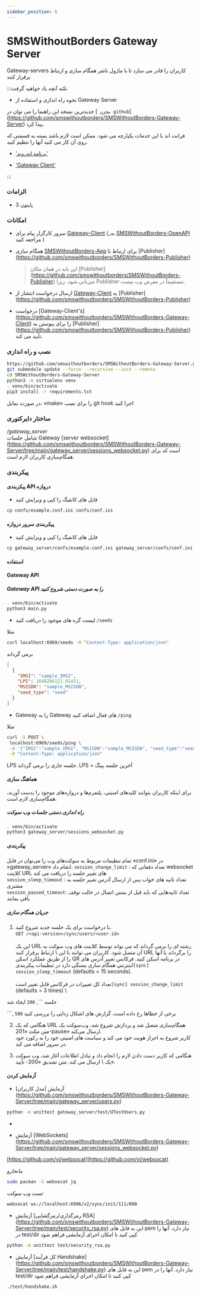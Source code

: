 ```yaml
---
sidebar_position: 6
---
```


# SMSWithoutBorders Gateway Server

Gateway-servers کاربران را قادر می سازد تا با ماژول ناشر همگام سازی و ارتباط برقرار کنند

:::نکته آنچه یاد خواهید گرفت

- نحوه راه اندازی و استفاده از Gateway Server

جدیدترین نسخه این راهنما را می توان در [` مخزن github`] (https://github.com/smswithoutborders/SMSWithoutBorders-Gateway-Server) پیدا کرد.

فرانت اند با این خدمات یکپارچه می شود. ممکن است لازم باشد بسته به قسمتی که روی آن کار می کنید آنها را تنظیم کنید.

- ['برنامه اندروید'](https://github.com/smswithoutborders/SMSWithoutBorders-App-Android)

- ['Gateway Client'](https://github.com/smswithoutborders/SMSWithoutBorders-Gateway-Client)

:::

### الزامات

- پایتون 3

### امکانات

- سرور کارگزار پیام برای [Gateway-Client](https://github.com/smswithoutborders/SMSWithoutBorders-Gateway-Client) (\_به [SMSWithoutBorders-OpenAPI](https://github.com/smswithoutborders/SMSWith-Open) مراجعه کنید )

- همگام سازی [SMSWithoutBorders-App](https://github.com/smswithoutborders/SMSWithoutBorders-App-Android) برای ارتباط با [Publisher] (https://github.com/smswithoutborders/SMSWithoutBorders-Publisher)

  > این باید در همان مکان [Publisher] (https://github.com/smswithoutborders/SMSWithoutBorders-Publisher) میزبانی شود، زیرا Publisher مستقیماً در معرض وب نیست.

- ارسال درخواست انتشار از [Gateway-Client](https://github.com/smswithoutborders/SMSWithoutBorders-Gateway-Client) به [Publisher] (https://github.com/smswithoutborders/SMSWithoutBorders-Publisher)
- درخواست [Gateway-Client's] (https://github.com/smswithoutborders/SMSWithoutBorders-Gateway-Client) را برای پیوستن به [Publisher] (https://github.com/smswithoutborders/SMSWithoutBorders-Publisher) تأیید می کند.

### نصب و راه اندازی

```bash
https://github.com/smswithoutborders/SMSWithoutBorders-Gateway-Server.git
git submodule update --force --recursive --init --remote
cd SMSWithoutBorders-Gateway-Server
python3 -m virtualenv venv
. venv/bin/activate
pip3 install -r requirements.txt
```

در صورت تمایل، «make» را برای نصب git hook اجرا کنید

### ساختار دایرکتوری

_/gateway_server_ \
شامل جلسات Gateway [server websocket] (https://github.com/smswithoutborders/SMSWithoutBorders-Gateway-Server/tree/main/gateway_server/sessions_websocket.py) است که برای همگام‌سازی کاربران لازم است.

### پیکربندی

#### پیکربندی API دروازه

- فایل های کانفیگ را کپی و ویرایش کنید

```bash
cp confs/example.conf.ini confs/conf.ini
```

#### پیکربندی سرور دروازه

- فایل های کانفیگ را کپی و ویرایش کنید

```bash
cp gateway_server/confs/example.conf.ini gateway_server/confs/conf.ini
```

#### استفاده

<a name="synchronization" ></a>

#### Gateway API

##### Gateway API را به صورت دستی شروع کنید

```bash
. venv/bin/activate
python3 main.py
```

- لیست گره های موجود را دریافت کنید
  `/seeds
`

مثلا

```bash
curl localhost:6969/seeds -H "Content-Type: application/json"
```

برمی گرداند

```json
[
  {
    "IMSI": "sample_IMSI",
    "LPS": 1648206122.81431,
    "MSISDN": "sample_MSISDN",
    "seed_type": "seed"
  }
]
```

- Gateway را به Gateway های فعال اضافه کنید
  `/ping
`

مثلا

```bash
curl -X POST \
 localhost:6969/seeds/ping \
 -d '{"IMSI":"sample_IMSI", "MSISDN":"sample_MSISDN", "seed_type":"seed"}' \
 -H "Content-Type: application/json"
```

LPS جلسه جاری را برمی گرداند. LPS = آخرین جلسه پینگ

#### هماهنگ سازی

برای اینکه کاربران بتوانند کلیدهای امنیتی، پلتفرم‌ها و دروازه‌های موجود را بدست آورند، همگام‌سازی لازم است.

##### راه اندازی دستی جلسات وب سوکت

```bash
. venv/bin/activate
python3 gateway_server/sessions_websocket.py
```

##### پیکربندی

تمام تنظیمات مربوط به سوکت‌های وب را می‌توان در فایل «conf.ini» در «gateway_server» انجام داد.
`session_change_limit` : تعداد دفعاتی که websocket کلاینت URL های تغییر جلسه را دریافت می کند \
`session_sleep_timeout` : تعداد ثانیه های خواب پس از ارسال آدرس تغییر جلسه به مشتری \
`session_paused_timeout`: تعداد ثانیه‌هایی که باید قبل از بستن اتصال در حالت توقف باقی بمانند

##### جریان همگام سازی

1. با درخواست برای یک جلسه جدید شروع کنید. \
   `GET /<api-version>/sync/users/<user-id>` \
   \
   این یک URL رشته ای را برمی گرداند که می تواند توسط کلاینت های وب سوکت به آن متصل شود. کاربران می توانند با این \ ارتباط برقرار کنند
   URL را برگرداند یا آنها را از طریق عملکرد اسکن QR در برنامه اسکن کنید. فرکانس تغییر آدرس های اینترنتی همگام سازی بستگی دارد
   در تنظیمات پیکربندی`[sync] session_sleep_timeout` (defaults = 15 seconds). \
   \
   تعداد کل تغییرات در فرکانس قابل تغییر است`[sync] session_change_limit` (defaults = 3 times) \

جلسه ```, `200` ایجاد شد

```, `500` برخی از خطاها رخ داده است، گزارش های اشکال زدایی را بررسی کنید

2. هنگامی که یک URL همگام‌سازی متصل شد و پردازش شروع شد، وب‌سوکت یک متن مکث «201-pause» ارسال می‌کند. \
   کاربر شروع به احراز هویت خود می کند و سیاست های امنیتی خود را به رکورد خود در سرور اضافه می کند.

3. هنگامی که کاربر دست دادن لازم را انجام داد و تبادل اطلاعات آغاز شد، وب سوکت یک \ ارسال می کند.
   متن تصدیق «200- تأیید».

<a name="testing" />

#### آزمایش کردن

- آزمایش [مدل کاربران] (https://github.com/smswithoutborders/SMSWithoutBorders-Gateway-Server/tree/main/gateway_server/users.py)

```bash
python -m unittest gateway_server/test/UTestUsers.py
```

-

* آزمایش [WebSockets] (https://github.com/smswithoutborders/SMSWithoutBorders-Gateway-Server/tree/main/gateway_server/sessions_websocket.py)

[https://github.com/vi/websocat](https://github.com/vi/websocat)

_مانجارو_

```bash
sudo pacman -S websocat jq
```

_تست وب سوکت_

```bash
websocat ws://localhost:6996/v2/sync/init/111/000
```

- آزمایش [رمزگذاری/رمزگشایی RSA] (https://github.com/smswithoutborders/SMSWithoutBorders-Gateway-Server/tree/main/test/security_rsa.py)
  این به فایل های pem نیاز دارد. آنها را در test/dir کپی کنید تا امکان اجرای آزمایشی فراهم شود

```bash
python -m unittest test/security_rsa.py
```

- آزمایش [کل فرآیند Handshake] (https://github.com/smswithoutborders/SMSWithoutBorders-Gateway-Server/tree/main/test/handshake.py)
  این به فایل های pem نیاز دارد. آنها را در test/dir کپی کنید تا امکان اجرای آزمایشی فراهم شود

```bash
./test/handshake.sh
```
